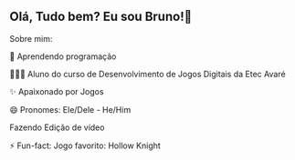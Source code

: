 ## Olá, Tudo bem? Eu sou Bruno!👋

Sobre mim:

🔭 Aprendendo programação

👨🏻‍💻 Aluno do curso de Desenvolvimento de Jogos Digitais da Etec Avaré

✨ Apaixonado por Jogos

😄 Pronomes: Ele/Dele - He/Him

Fazendo Edição de vídeo

⚡ Fun-fact: Jogo favorito: Hollow Knight


<!--
**brunossauro09/brunossauro09** is a ✨ _special_ ✨ repository because its `README.md` (this file) appears on your GitHub profile.

Here are some ideas to get you started:

- 🔭 I’m currently working on ...
- 🌱 I’m currently learning ...
- 👯 I’m looking to collaborate on ...
- 🤔 I’m looking for help with ...
- 💬 Ask me about ...
- 📫 How to reach me: ...
- 😄 Pronouns: ...
- ⚡ Fun fact: ...
-->
